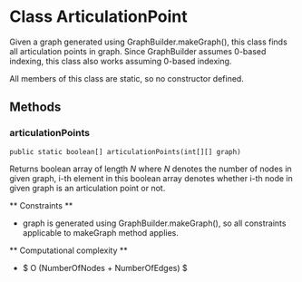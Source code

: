# Class ArticulationPoint

Given a graph generated using GraphBuilder.makeGraph(), this class finds all articulation points in graph. Since GraphBuilder assumes 0-based indexing, this class also works assuming 0-based indexing.

All members of this class are static, so no constructor defined.

## Methods

### articulationPoints
```
public static boolean[] articulationPoints(int[][] graph)
```
Returns boolean array of length $N$ where $N$ denotes the number of nodes in given graph, i-th element in this boolean array denotes whether i-th node in given graph is an articulation point or not.

** Constraints **
* graph is generated using GraphBuilder.makeGraph(), so all constraints applicable to makeGraph method applies.

** Computational complexity **
* $ O (NumberOfNodes + NumberOfEdges) $
